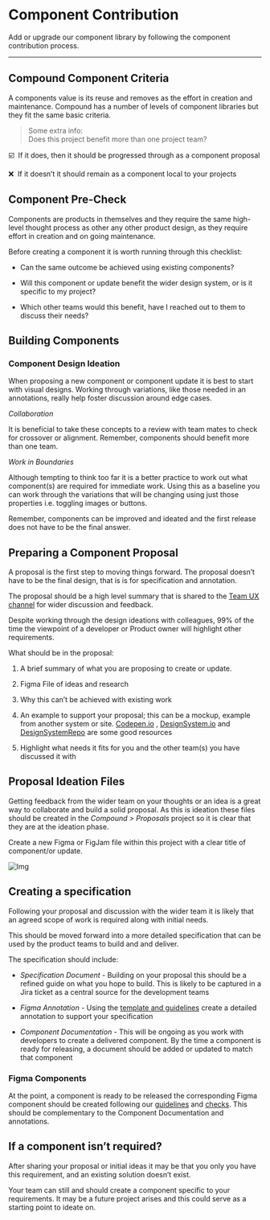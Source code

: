 
# Component Contribution

Add or upgrade our component library by following the component contribution process.

---

## Compound Component Criteria

A components value is its reuse and removes as the effort in creation and maintenance. Compound has a number of levels of component libraries but they fit the same basic criteria.

> Some extra info:  
> Does this project benefit more than one project team?

☑️  If it does, then it should be progressed through as a component proposal

❌  If it doesn’t it should remain as a component local to your projects

## Component Pre-Check

Components are products in themselves and they require the same high-level thought process as other any other product design, as they require effort in creation and on going maintenance.

Before creating a component it is worth running through this checklist:

- Can the same outcome be achieved using existing components?

- Will this component or update benefit the wider design system, or is it specific to my project?

- Which other teams would this benefit, have I reached out to them to discuss their needs?

## Building Components

### Component Design Ideation

When proposing a new component or component update it is best to start with visual designs. Working through variations, like those needed in an annotations, really help foster discussion around edge cases.

*Collaboration*

It is beneficial to take these concepts to a review with team mates to check for crossover or alignment. Remember, components should benefit more than one team.

*Work in Boundaries*

Although tempting to think too far it is a better practice to work out what component(s) are required for immediate work. Using this as a baseline you can work through the variations that will be changing using just those properties i.e. toggling images or buttons.

Remember, components can be improved and ideated and the first release does not have to be the final answer.

## Preparing a Component Proposal

A proposal is the first step to moving things forward. The proposal doesn’t have to be the final design, that is is for specification and annotation.

The proposal should be a high level summary that is shared to the [Team UX channel](https://phoenixgroupplc.slack.com/archives/C038B1E4LLB) for wider discussion and feedback.

Despite working through the design ideations with colleagues, 99% of the time the viewpoint of a developer or Product owner will highlight other requirements.

What should be in the proposal:

1. A brief summary of what you are proposing to create or update.

1. Figma File of ideas and research

1. Why this can’t be achieved with existing work

1. An example to support your proposal; this can be a mockup, example from another system or site. [Codepen.io](http://Codepen.io) , [DesignSystem.io](https://design-systems.io/) and [DesignSystemRepo](https://www.notion.so/Component-Contribution-c03e1cc6ee9f4fb7af1eabcafcd6856c) are some good resources

1. Highlight what needs it fits for you and the other team(s) you have discussed it with

## Proposal Ideation Files

Getting feedback from the wider team on your thoughts or an idea is a great way to collaborate and build a solid proposal. As this is ideation these files should be created in the *Compound > Proposals* project so it is clear that they are at the ideation phase.

Create a new Figma or FigJam file within this project with a clear title of component/or update.

![Img](https://studio-assets.supernova.io/design-systems/16150/8298228c-17f4-4a3c-9c3a-b39d775bdd9f.png?Expires=1980201600&Policy=eyJTdGF0ZW1lbnQiOlt7IlJlc291cmNlIjoiaHR0cHM6Ly9zdHVkaW8tYXNzZXRzLnN1cGVybm92YS5pby9kZXNpZ24tc3lzdGVtcy8xNjE1MC84Mjk4MjI4Yy0xN2Y0LTRhM2MtOWMzYS1iMzlkNzc1YmRkOWYucG5nIiwiQ29uZGl0aW9uIjp7IkRhdGVMZXNzVGhhbiI6eyJBV1M6RXBvY2hUaW1lIjoxOTgwMjAxNjAwfX19XX0_&Signature=jtfAuHRxGkoA1oJWd~o8zQXxtuOD35apZ7b4Lgy1ylY3Dsuf8oLU27sYw3qTxzR0uu2BGCusgS7S11kAB2Hlpq3ey37VH~V2LGSD2XWjfCYxkIjCpUE5IBkC1~oSsTxTGLaqpfI4QeXxHv9-6WGJI1K0bU1ySQ5a1a2QRLhgSRrL4Q6SbIGpwfj19z8nTusIvtb~cUiUVVW4~Xkz6jUqLC3ara9~16EOFwj-ITIwSeJcwPdMQfHhj5Fr-dwhG43Odh1lfJI-38IqCXQ4U7n2S7THx0SpQlG2EVh~S7LNlfDlsvMGPUGXbwqwN45lpys1-VrICsET7qWyIu4CU~od-Q__&Key-Pair-Id=APKAJGK34LCCAUR7N6LA)

## Creating a specification

Following your proposal and discussion with the wider team it is likely that an agreed scope of work is required along with initial needs.

This should be moved forward into a more detailed specification that can be used by the product teams to build and and deliver.

The specification should include:

- *Specification Document* - Building on your proposal this should be a refined guide on what you hope to build. This is likely to be captured in a Jira ticket as a central source for the development teams

- *Figma Annotation* - Using the [template and guidelines]() create a detailed annotation to support your specification

- *Component Documentation* - This will be ongoing as you work with developers to create a delivered component. By the time a component is ready for releasing, a document should be added or updated to match that component

### Figma Components

At the point, a component is ready to be released the corresponding Figma component should be created following our [guidelines]() and [checks](). This should be complementary to the Component Documentation and annotations.

## If a component isn’t required?

After sharing your proposal or initial ideas it may be that you only you have this requirement, and an existing solution doesn’t exist.

Your team can still and should create a component specific to your requirements. It may be a future project arises and this could serve as a starting point to ideate on.
